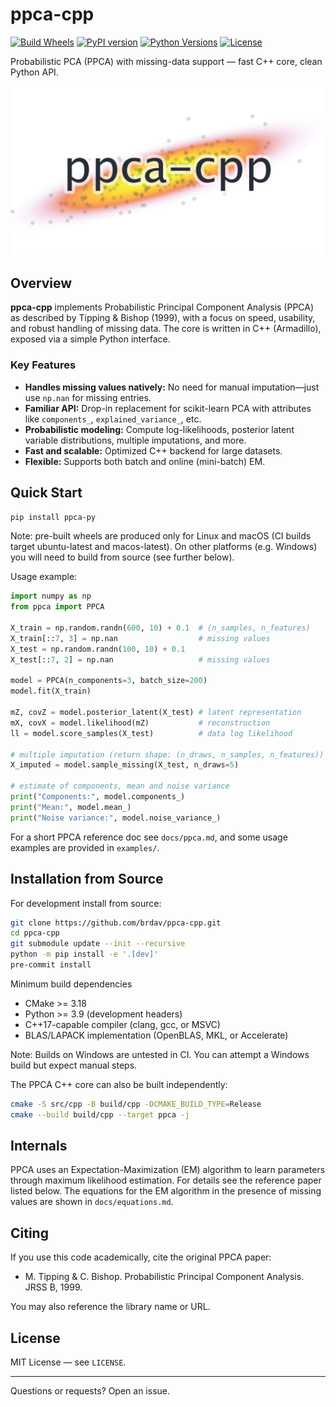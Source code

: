 
# ppca-cpp

[![Build Wheels](https://img.shields.io/github/actions/workflow/status/brdav/ppca-cpp/.github/workflows/build.yml?branch=main)](https://github.com/brdav/ppca-cpp/actions)
[![PyPI version](https://img.shields.io/pypi/v/ppca-py.svg)](https://pypi.org/project/ppca-py)
[![Python Versions](https://img.shields.io/pypi/pyversions/ppca-py.svg)](https://pypi.org/project/ppca-py)
[![License](https://img.shields.io/github/license/brdav/ppca-cpp.svg)](LICENSE)

Probabilistic PCA (PPCA) with missing-data support — fast C++ core, clean Python API.

![ppca teaser](https://raw.githubusercontent.com/brdav/ppca-cpp/main/docs/teaser.png)

## Overview

**ppca-cpp** implements Probabilistic Principal Component Analysis (PPCA) as described by Tipping & Bishop (1999), with a focus on speed, usability, and robust handling of missing data. The core is written in C++ (Armadillo), exposed via a simple Python interface.

### Key Features

- **Handles missing values natively:** No need for manual imputation—just use `np.nan` for missing entries.
- **Familiar API:** Drop-in replacement for scikit-learn PCA with attributes like `components_`, `explained_variance_`, etc.
- **Probabilistic modeling:** Compute log-likelihoods, posterior latent variable distributions, multiple imputations, and more.
- **Fast and scalable:** Optimized C++ backend for large datasets.
- **Flexible:** Supports both batch and online (mini-batch) EM.

## Quick Start

```bash
pip install ppca-py
```

Note: pre-built wheels are produced only for Linux and macOS (CI builds target ubuntu-latest and macos-latest). On other platforms (e.g. Windows) you will need to build from source (see further below).

Usage example:

```python
import numpy as np
from ppca import PPCA

X_train = np.random.randn(600, 10) + 0.1  # (n_samples, n_features)
X_train[::7, 3] = np.nan                  # missing values
X_test = np.random.randn(100, 10) + 0.1
X_test[::7, 2] = np.nan                   # missing values

model = PPCA(n_components=3, batch_size=200)
model.fit(X_train)

mZ, covZ = model.posterior_latent(X_test) # latent representation
mX, covX = model.likelihood(mZ)           # reconstruction
ll = model.score_samples(X_test)          # data log likelihood

# multiple imputation (return shape: (n_draws, n_samples, n_features))
X_imputed = model.sample_missing(X_test, n_draws=5)

# estimate of components, mean and noise variance
print("Components:", model.components_)
print("Mean:", model.mean_)
print("Noise variance:", model.noise_variance_)
```

For a short PPCA reference doc see `docs/ppca.md`, and some usage examples are provided in `examples/`.

## Installation from Source

For development install from source:

```bash
git clone https://github.com/brdav/ppca-cpp.git
cd ppca-cpp
git submodule update --init --recursive
python -m pip install -e '.[dev]'
pre-commit install
```

Minimum build dependencies

- CMake >= 3.18
- Python >= 3.9 (development headers)
- C++17-capable compiler (clang, gcc, or MSVC)
- BLAS/LAPACK implementation (OpenBLAS, MKL, or Accelerate)

Note: Builds on Windows are untested in CI. You can attempt a Windows build but expect manual steps.

The PPCA C++ core can also be built independently:

```bash
cmake -S src/cpp -B build/cpp -DCMAKE_BUILD_TYPE=Release
cmake --build build/cpp --target ppca -j
```

## Internals

PPCA uses an Expectation-Maximization (EM) algorithm to learn parameters through maximum likelihood estimation. For details see the reference paper listed below. The equations for the EM algorithm in the presence of missing values are shown in `docs/equations.md`.

## Citing

If you use this code academically, cite the original PPCA paper:

* M. Tipping & C. Bishop. Probabilistic Principal Component Analysis. JRSS B, 1999.

You may also reference the library name or URL.

## License

MIT License — see `LICENSE`.

---
Questions or requests? Open an issue.

